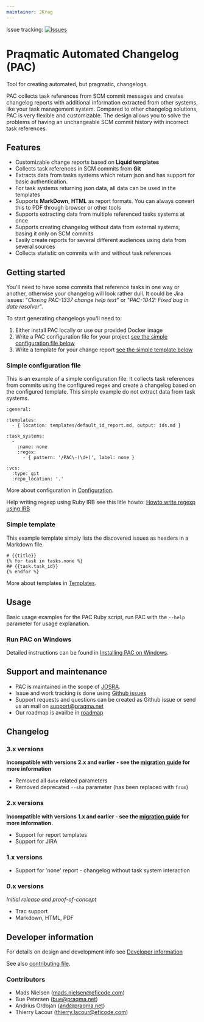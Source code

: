 ```yaml
---
maintainer: JKrag
---
```


Issue tracking:
[![Issues](https://img.shields.io/github/issues/Praqma/Praqmatic-Automated-Changelog.svg)](https://github.com/Praqma/Praqmatic-Automated-Changelog/issues)

# Praqmatic Automated Changelog (PAC)

Tool for creating automated, but pragmatic, changelogs.

PAC collects task references from SCM commit messages and creates changelog reports with additional information extracted from other systems, like your task management system.
Compared to other changelog solutions, PAC is very flexible and customizable. The design allows you to solve the problems of having an unchangeable SCM commit history with incorrect task references.

## Features

* Customizable change reports based on **Liquid templates**
* Collects task references in SCM commits from **Git**
* Extracts data from tasks systems which return json and has support for basic authentication.
* For task systems returning json data, all data can be used in the templates 
* Supports **MarkDown**, **HTML** as report formats. You can always convert this to PDF through browser or other tools
* Supports extracting data from multiple referenced tasks systems at once
* Supports creating changelog without data from external systems, basing it only on SCM commits
* Easily create reports for several different audiences using data from several sources
* Collects statistic on commits with and without task references

## Getting started

You'll need to have some commits that reference tasks in one way or another, otherwise your changelog will look rather dull.
It could be Jira issues: "_Closing PAC-1337 change help text_" or "_PAC-1042: Fixed bug in date resolver_".

To start generating changelogs you'll need to:

 1. Either install PAC locally or use our provided Docker image
 2. Write a PAC configuration file for your project [see the simple configuration file below](#simple-configuration-file)
 3. Write a template for your change report [see the simple template below](#simple-template)

### Simple configuration file

This is an example of a simple configuration file. It collects task references from commits using the configured regex and create a changelog based on the configured template.
This simple example do not extract data from task systems.

	:general:

	:templates:
	  - { location: templates/default_id_report.md, output: ids.md }

	:task_systems:
	  -
	    :name: none
	    :regex:
	      - { pattern: '/PAC\-(\d+)', label: none }

	:vcs:
	  :type: git
	  :repo_location: '.'

More about configuration in [Configuration](docs/configuration.md).

Help writing regexp using Ruby IRB see this litle howto: [Howto write regexp using IRB](docs/howto_write_regexp_using_irb.md)

### Simple template

This example template simply lists the discovered issues as headers in a Markdown file. 

	# {{title}}
	{% for task in tasks.none %}
	## {{task.task_id}}
	{% endfor %}

More about templates in [Templates](docs/templates.md).


## Usage

Basic usage examples for the PAC Ruby script, run PAC with the `--help` parameter for usage explanation.

### Run PAC on Windows

Detailed instructions can be found in [Installing PAC on Windows](docs/windows_instructions.md).

## Support and maintenance

* PAC is maintained in the scope of [JOSRA](http://www.josra.org/).
* Issue and work tracking is done using [Github issues](https://github.com/Praqma/Praqmatic-Automated-Changelog/issues)
* Support requests and questions can be created as Github issue or send us an mail on support@praqma.net
* Our roadmap is availbe in [roadmap](/roadmap.md)

## Changelog

### 3.x versions

**Incompatible with versions 2.x and earlier - see the [migration guide](docs/Migrating_2.X.X_to_3.X.X.md) for more information**

* Removed all `date` related parameters
* Removed deprecated `--sha` parameter (has been replaced with `from`)

### 2.x versions

**Incompatible with versions 1.x and earlier - see the [migration guide](docs/Migrating_1.X.X_to_2.X.X.md) for more information.**

* Support for report templates
* Support for JIRA

### 1.x versions

* Support for 'none' report - changelog without task system interaction

### 0.x versions

_Initial release and proof-of-concept_

* Trac support
* Markdown, HTML, PDF


## Developer information

For details on design and development info see [Developer information](docs/developer_info.md)

See also [contributing file](/CONTRIBUTING.md).

### Contributors

* Mads Nielsen (mads.nielsen@eficode.com)
* Bue Petersen (bue@praqma.net)
* Andrius Ordojan (and@praqma.net)
* Thierry Lacour (thierry.lacour@eficode.com)
